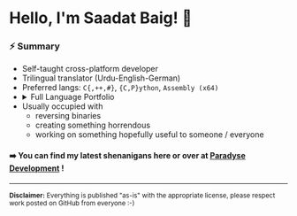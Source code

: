 # Hello, I'm Saadat Baig! 👋
### ⚡️ Summary
- Self-taught cross-platform developer
- Trilingual translator (Urdu-English-German)
- Preferred langs: `C{,++,#}`, `{C,P}ython`, `Assembly (x64)`
- <details>
  <summary>Full Language Portfolio</summary>
  <ul>
    <li>C, C++, Objective-C, C#</li>
    <li>Java + JavaFX</li>
    <li>Python, Cython</li>
    <li>Haskell</li>
    <li>x86 / x64 and 6502 assembly <i>(learning arm64)</i></li>
  </ul>
  </details>
- Usually occupied with
  - reversing binaries
  - creating something horrendous
  - working on something hopefully useful to someone / everyone

#### ➡️ You can find my latest shenanigans here or over at [Paradyse Development](https://github.com/Paradyse-Development) !

---

<sup>
<b>Disclaimer:</b> Everything is published "as-is" with the appropriate license, please respect work posted on GitHub from everyone :-)
</sup>
